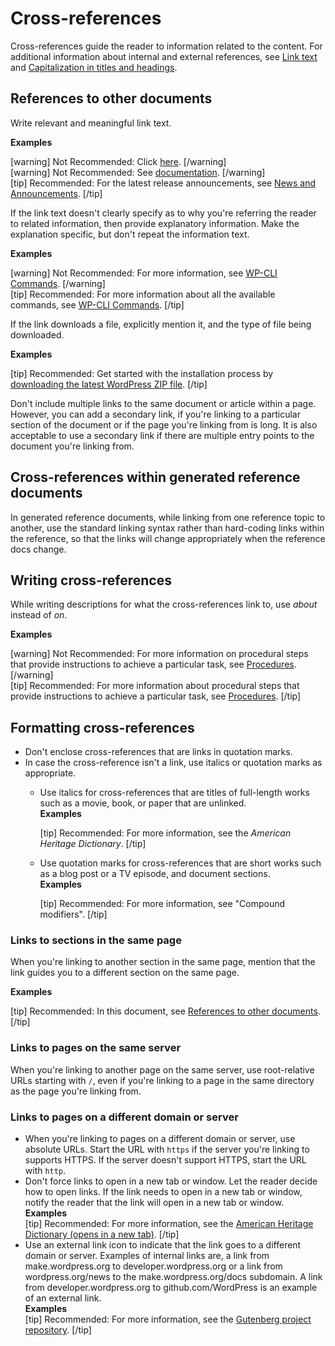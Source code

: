 # Cross-references

Cross-references guide the reader to information related to the content. For additional information about internal and external references, see [Link text]() and [Capitalization in titles and headings]().

## References to other documents

Write relevant and meaningful link text.

**Examples**  

[warning] Not Recommended: Click [here](https://wordpress.org/news/). [/warning]  
[warning] Not Recommended: See [documentation](https://wordpress.org/support/). [/warning]  
[tip] Recommended: For the latest release announcements, see [News and Announcements](https://wordpress.org/news/).  [/tip]  

If the link text doesn't clearly specify as to why you're referring the reader to related information, then provide explanatory information. Make the explanation specific, but don't repeat the information text.

**Examples**  

[warning] Not Recommended: For more information, see [WP-CLI Commands](https://developer.wordpress.org/cli/commands/). [/warning]  
[tip] Recommended: For more information about all the available commands, see [WP-CLI Commands](https://developer.wordpress.org/cli/commands/). [/tip]  

If the link downloads a file, explicitly mention it, and the type of file being downloaded.

**Examples**  

[tip] Recommended: Get started with the installation process by [downloading the latest WordPress ZIP file](https://wordpress.org/latest.zip). [/tip]  

Don't include multiple links to the same document or article within a page. However, you can add a secondary link, if you're linking to a particular section of the document or if the page you're linking from is long. It is also acceptable to use a secondary link if there are multiple entry points to the document you're linking from.

## Cross-references within generated reference documents

In generated reference documents, while linking from one reference topic to another, use the standard linking syntax rather than hard-coding links within the reference, so that the links will change appropriately when the reference docs change.

## Writing cross-references

While writing descriptions for what the cross-references link to, use *about* instead of *on*.

**Examples**  

[warning] Not Recommended: For more information on procedural steps that provide instructions to achieve a particular task, see [Procedures](). [/warning]  
[tip] Recommended: For more information about procedural steps that provide instructions to achieve a particular task, see [Procedures](). [/tip]  

## Formatting cross-references

- Don't enclose cross-references that are links in quotation marks.
- In case the cross-reference isn't a link, use italics or quotation marks as appropriate.
  - Use italics for cross-references that are titles of full-length works such as a movie, book, or paper that are unlinked.  
    **Examples**  

    [tip] Recommended: For more information, see the *American Heritage Dictionary*. [/tip]  

  - Use quotation marks for cross-references that are short works such as a blog post or a TV episode, and document sections.  
    **Examples**  

    [tip] Recommended: For more information, see "Compound modifiers". [/tip]  

### Links to sections in the same page

When you're linking to another section in the same page, mention that the link guides you to a different section on the same page.

**Examples**  

[tip] Recommended: In this document, see [References to other documents](). [/tip]  

### Links to pages on the same server

When you're linking to another page on the same server, use root-relative URLs starting with `/`, even if you're linking to a page in the same directory as the page you're linking from.

### Links to pages on a different domain or server

- When you're linking to pages on a different domain or server, use absolute URLs. Start the URL with `https` if the server you're linking to supports HTTPS. If the server doesn't support HTTPS, start the URL with `http`.
- Don't force links to open in a new tab or window. Let the reader decide how to open links. If the link needs to open in a new tab or window, notify the reader that the link will open in a new tab or window.  
**Examples**  
[tip] Recommended: For more information, see the [American Heritage Dictionary (opens in a new tab)](). [/tip]  
- Use an external link icon to indicate that the link goes to a different domain or server. Examples of internal links are, a link from make.wordpress.org to developer.wordpress.org or a link from wordpress.org/news to the make.wordpress.org/docs subdomain. A link from developer.wordpress.org to github.com/WordPress is an example of an external link.  
**Examples**  
[tip] Recommended: For more information, see the [Gutenberg project repository](https://github.com/WordPress/gutenberg). [/tip]  
